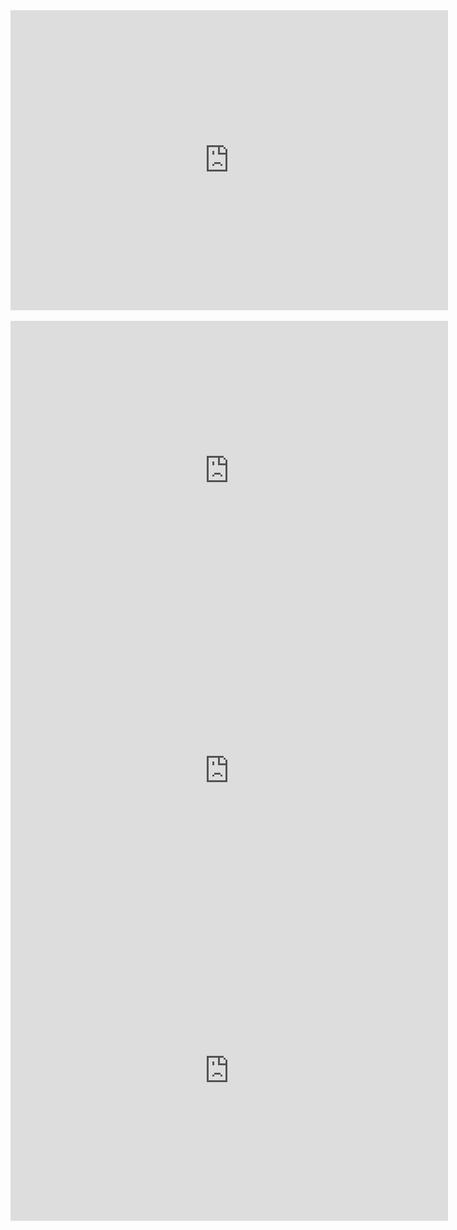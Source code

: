 
<div class="embed-container">
  <iframe
      src="https://www.youtube.com/embed/X9PhXlYalk4{{ include.id }}"
      width="700"
      height="480"
      frameborder="0"
      allowfullscreen="true">
  </iframe>
</div>
<br>
<div class="embed-container">
  <iframe
      src="https://www.youtube.com/embed/F6GlyPXZkSQ{{ include.id }}"
      width="700"
      height="480"
      frameborder="0"
      allowfullscreen="true">
  </iframe>
</div>
<div class="embed-container">
  <iframe
      src="https://www.youtube.com/embed/Fx7Et0k_gN0{{ include.id }}"
      width="700"
      height="480"
      frameborder="0"
      allowfullscreen="true">
  </iframe>
</div>
<div class="embed-container">
  <iframe
      src="https://www.youtube.com/embed/9wqqk5FzBNI{{ include.id }}"
      width="700"
      height="480"
      frameborder="0"
      allowfullscreen="true">
  </iframe>







<blockquote 
  class="instagram-media" 
  data-instgrm-captioned data-instgrm-permalink="https://www.instagram.com/reel/{{ include.id }}/" 
  style="max-width:540px; min-width:326px; width:-webkit-calc(100% - 2px); width:calc(100% - 2px);">
</blockquote> 

<script async src="//www.instagram.com/embed.js"></script>





  
</div>








